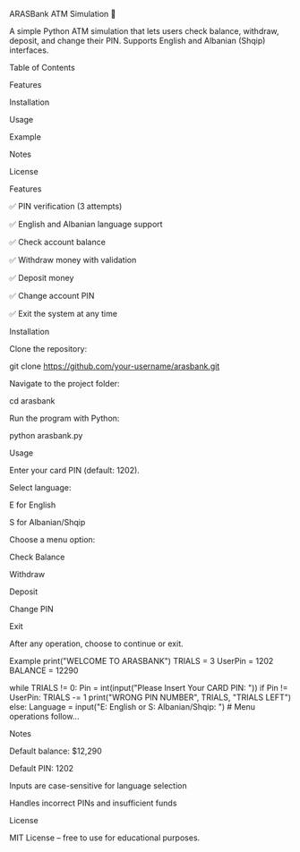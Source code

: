 ARASBank ATM Simulation 🏦




A simple Python ATM simulation that lets users check balance, withdraw, deposit, and change their PIN. Supports English and Albanian (Shqip) interfaces.

Table of Contents

Features

Installation

Usage

Example

Notes

License

Features

✅ PIN verification (3 attempts)

✅ English and Albanian language support

✅ Check account balance

✅ Withdraw money with validation

✅ Deposit money

✅ Change account PIN

✅ Exit the system at any time

Installation

Clone the repository:

git clone https://github.com/your-username/arasbank.git


Navigate to the project folder:

cd arasbank


Run the program with Python:

python arasbank.py

Usage

Enter your card PIN (default: 1202).

Select language:

E for English

S for Albanian/Shqip

Choose a menu option:

Check Balance

Withdraw

Deposit

Change PIN

Exit

After any operation, choose to continue or exit.

Example
print("WELCOME TO ARASBANK")
TRIALS = 3
UserPin = 1202
BALANCE = 12290

while TRIALS != 0:
    Pin = int(input("Please Insert Your CARD PIN: "))
    if Pin != UserPin:
        TRIALS -= 1
        print("WRONG PIN NUMBER", TRIALS, "TRIALS LEFT")
    else:
        Language = input("E: English or S: Albanian/Shqip: ")
        # Menu operations follow...

Notes

Default balance: $12,290

Default PIN: 1202

Inputs are case-sensitive for language selection

Handles incorrect PINs and insufficient funds

License

MIT License – free to use for educational purposes.
